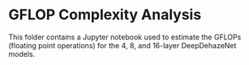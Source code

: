 # GFLOP Complexity Analysis

This folder contains a Jupyter notebook used to estimate the GFLOPs (floating point operations) for the 4, 8, and 16-layer DeepDehazeNet models.
